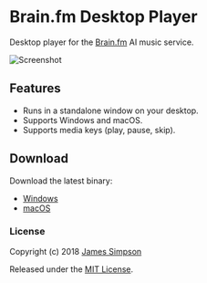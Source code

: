 # Brain.fm Desktop Player
Desktop player for the [Brain.fm](https://brain.fm/) AI music service.

![Screenshot](https://s3.amazonaws.com/howler.js/brain-fm-screenshot.png)

## Features
* Runs in a standalone window on your desktop.
* Supports Windows and macOS.
* Supports media keys (play, pause, skip).

## Download
Download the latest binary:

* [Windows](https://github.com/goldfire/Brain.fm-Desktop-Player/releases/download/v1.0.0/Brain.fm.dmg)
* [macOS](https://github.com/goldfire/Brain.fm-Desktop-Player/releases/download/v1.0.0/Brain.fm.exe)

### License

Copyright (c) 2018 [James Simpson](https://twitter.com/GoldFireStudios)

Released under the [MIT License](https://github.com/goldfire/Brain.fm-Desktop-Player/blob/master/LICENSE.md).